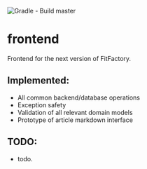 ![Gradle - Build master](https://github.com/lukasrieger/frontend/workflows/Gradle%20-%20Build%20master/badge.svg)
# frontend
Frontend for the next version of FitFactory.

## Implemented:
  - All common backend/database operations
  - Exception safety 
  - Validation of all relevant domain models
  - Prototype of article markdown interface

## TODO:
  - todo.
